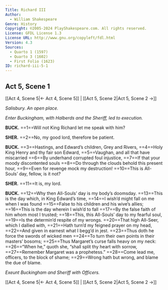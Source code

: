 ```yaml
---
Title: Richard III
Author: 
  - William Shakespeare
Genre: History
Copyright: ©2005-2024 PlayShakespeare.com. All rights reserved.
License: GFDL License 1.3
License URL: http://www.gnu.org/copyleft/fdl.html
Version: 4.3
Sources:
  - Quarto 1 (1597)
  - Quarto 3 (1602)
  - First Folio (1623)
ID: richard-iii-5-1
---
```


## Act 5, Scene 1
[[Act 4, Scene 5|← Act 4, Scene 5]] | [[Act 5, Scene 2|Act 5, Scene 2 →]]

*Salisbury. An open place.*

*Enter Buckingham, with Halberds and the Sheriff, led to execution.*

**BUCK.**
==1==Will not King Richard let me speak with him?

**SHER.**
==2==No, my good lord, therefore be patient.

**BUCK.**
==3==Hastings, and Edward’s children, Grey and Rivers,
==4==Holy King Henry and thy fair son Edward,
==5==Vaughan, and all that have miscarried
==6==By underhand corrupted foul injustice,
==7==If that your moody discontented souls
==8==Do through the clouds behold this present hour,
==9==Even for revenge mock my destruction!
==10==This is All-Souls’ day, fellow, is it not?

**SHER.**
==11==It is, my lord.

**BUCK.**
==12==Why then All-Souls’ day is my body’s doomsday.
==13==This is the day which, in King Edward’s time,
==14==I wish’d might fall on me when I was found
==15==False to his children and his wive’s allies;
==16==This is the day wherein I wish’d to fall
==17==By the false faith of him whom most I trusted;
==18==This, this All-Souls’ day to my fearful soul,
==19==Is the determin’d respite of my wrongs.
==20==That high All-Seer, which I dallied with,
==21==Hath turn’d my feigned prayer on my head,
==22==And given in earnest what I begg’d in jest.
==23==Thus doth he force the swords of wicked men
==24==To turn their own points in their masters’ bosoms;
==25==Thus Margaret’s curse falls heavy on my neck:
==26==“When he,” quoth she, “shall split thy heart with sorrow,
==27==Remember Margaret was a prophetess.”
==28==Come lead me, officers, to the block of shame;
==29==Wrong hath but wrong, and blame the due of blame.

*Exeunt Buckingham and Sheriff with Officers.*

[[Act 4, Scene 5|← Act 4, Scene 5]] | [[Act 5, Scene 2|Act 5, Scene 2 →]]